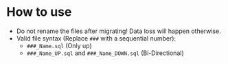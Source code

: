 # How to use
- Do not rename the files after migrating! Data loss will happen otherwise.
- Valid file syntax (Replace `###` with a sequential number): 
    - `###_Name.sql` (Only up)
    - `###_Name_UP.sql` and `###_Name_DOWN.sql` (Bi-Directional)